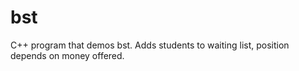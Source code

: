 # bst
C++ program that demos bst.  Adds students to waiting list, position depends on money offered.
